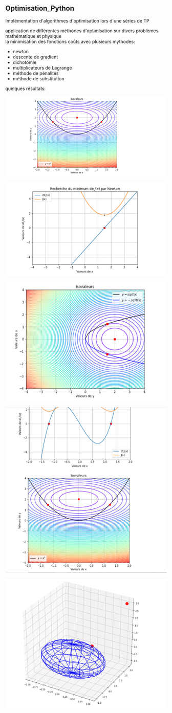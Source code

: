 ## Optimisation_Python
Implémentation d'algorithmes d'optimisation lors d'une séries de TP 

application de différentes méthodes d'optimisation sur divers problèmes mathématique et physique  
la minimisation des fonctions coûts avec plusieurs mythodes: 
* newton 
* descente de gradient
* dichotomie
* multiplicateurs de Lagrange
* méthode de pénalités 
* méthode de substitution 

quelques résultats: 


![alt text](https://github.com/Koussailakadi/Optimisation_Python/blob/main/cap1.PNG?raw=true)

![alt text](https://github.com/Koussailakadi/Optimisation_Python/blob/main/cap2.PNG?raw=true)

![alt text](https://github.com/Koussailakadi/Optimisation_Python/blob/main/cap3.PNG?raw=true)

![alt text](https://github.com/Koussailakadi/Optimisation_Python/blob/main/cap4.PNG?raw=true)

![alt text](https://github.com/Koussailakadi/Optimisation_Python/blob/main/cap5.PNG?raw=true)
